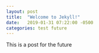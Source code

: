 ```yaml
---
layout: post
title:  "Welcome to Jekyll!"
date:   2019-01-31 07:22:00 -0500
categories: test future
---
```


This is a post for the future
